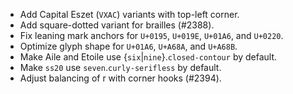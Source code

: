 * Add Capital Eszet (`VXAC`) variants with top-left corner.
* Add square-dotted variant for brailles (#2388).
* Fix leaning mark anchors for `U+0195`, `U+019E`, `U+01A6`, and `U+0220`.
* Optimize glyph shape for `U+01A6`, `U+A68A`, and `U+A68B`.
* Make Aile and Etoile use {`six`|`nine`}.`closed-contour` by default.
* Make `ss20` use `seven`.`curly-serifless` by default.
* Adjust balancing of r with corner hooks (#2394).
